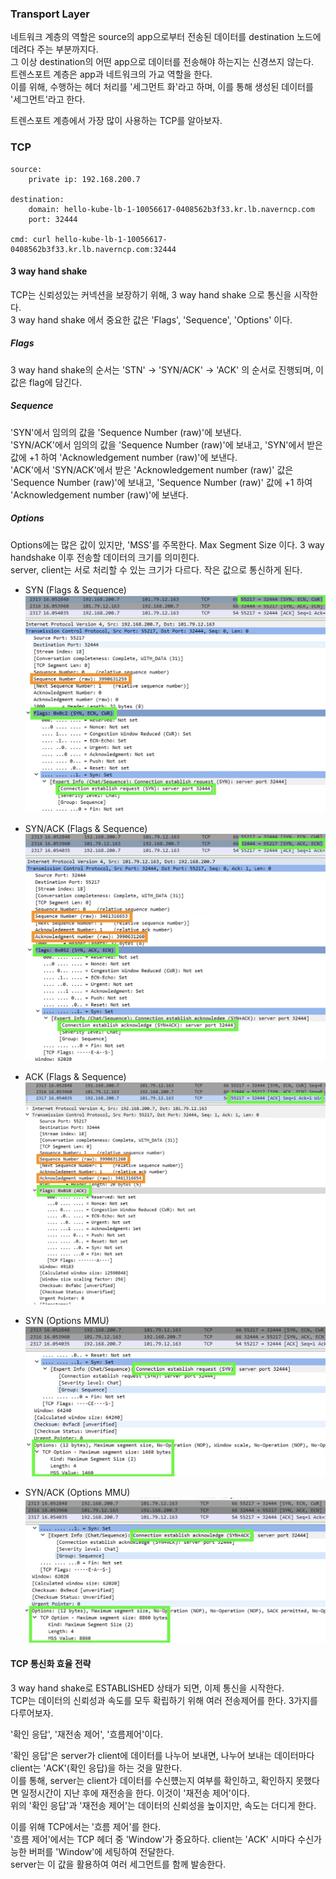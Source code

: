 ### Transport Layer
네트워크 계층의 역할은 source의 app으로부터 전송된 데이터를 destination 노드에 데려다 주는 부분까지다.  
그 이상 destination의 어떤 app으로 데이터를 전송해야 하는지는 신경쓰지 않는다.  
트렌스포트 계층은 app과 네트워크의 가교 역할을 한다.   
이를 위해, 수행하는 헤더 처리를 '세그먼트 화'라고 하며, 이를 통해 생성된 데이터를 '세그먼트'라고 한다.

트렌스포트 계층에서 가장 많이 사용하는 TCP를 알아보자.


### TCP
~~~
source: 
    private ip: 192.168.200.7

destination:    
    domain: hello-kube-lb-1-10056617-0408562b3f33.kr.lb.naverncp.com
    port: 32444

cmd: curl hello-kube-lb-1-10056617-0408562b3f33.kr.lb.naverncp.com:32444
~~~


#### 3 way hand shake
TCP는 신뢰성있는 커넥션을 보장하기 위해, 3 way hand shake 으로 통신을 시작한다.  
3 way hand shake 에서 중요한 값은 'Flags', 'Sequence', 'Options' 이다.

##### Flags
3 way hand shake의 순서는 'STN' -> 'SYN/ACK' -> 'ACK' 의 순서로 진행되며, 이 값은 flag에 담긴다.

##### Sequence
'SYN'에서 임의의 값을 'Sequence Number (raw)'에 보낸다.  
'SYN/ACK'에서 임의의 값을 'Sequence Number (raw)'에 보내고, 'SYN'에서 받은 값에 +1 하여 'Acknowledgement number (raw)'에 보낸다.  
'ACK'에서 'SYN/ACK'에서 받은 'Acknowledgement number (raw)' 값은 'Sequence Number (raw)'에 보내고, 'Sequence Number (raw)' 값에 +1 하여 'Acknowledgement number (raw)'에 보낸다. 

##### Options
Options에는 많은 값이 있지만, 'MSS'를 주목한다. Max Segment Size 이다. 3 way handshake 이후 전송할 데이터의 크기를 의미힌다.  
server, client는 서로 처리할 수 있는 크기가 다르다. 작은 값으로 통신하게 된다.

- SYN (Flags & Sequence)
![tcp 3-way syn](./img/tcp_3way_1.png)

- SYN/ACK (Flags & Sequence)
![tcp 3-way syn/ack](./img/tcp_3way_2.png)

- ACK (Flags & Sequence)
![tcp 3-way ack](./img/tcp_3way_3.png)

- SYN (Options MMU)
![tcp 3-way syn](./img/tcp_3way_option_1.png)

- SYN/ACK (Options MMU)
![tcp 3-way syn/ack](./img/tcp_3way_option_2.png)



#### TCP 통신화 효율 전략
3 way hand shake로 ESTABLISHED 상태가 되면, 이제 통신을 시작한다.  
TCP는 데이터의 신뢰성과 속도를 모두 확립하기 위해 여러 전송제어를 한다. 3가지를 다루어보자.    

'확인 응답', '재전송 제어', '흐름제어'이다.    

'확인 응답'은 server가 client에 데이터를 나누어 보내면, 나누어 보내는 데이터마다 client는 'ACK'(확인 응답)을 하는 것을 말한다.     
이를 통해, server는 client가 데이터를 수신헀는지 여부를 확인하고, 확인하지 못했다면 일정시간이 지난 후에 재전송을 한다. 이것이 '재전송 제어'이다.  
위의 '확인 응답'과 '재전송 제어'는 데이터의 신뢰성을 높이지만, 속도는 더디게 한다.   

이를 위해 TCP에서는 '흐름 제어'를 한다.  
'흐름 제어'에서는 TCP 헤더 중 'Window'가 중요하다. client는 'ACK' 시마다 수신가능한 버퍼를 'Window'에 세팅하여 전달한다.  
server는 이 값을 활용하여 여러 세그먼트를 함께 발송한다. 